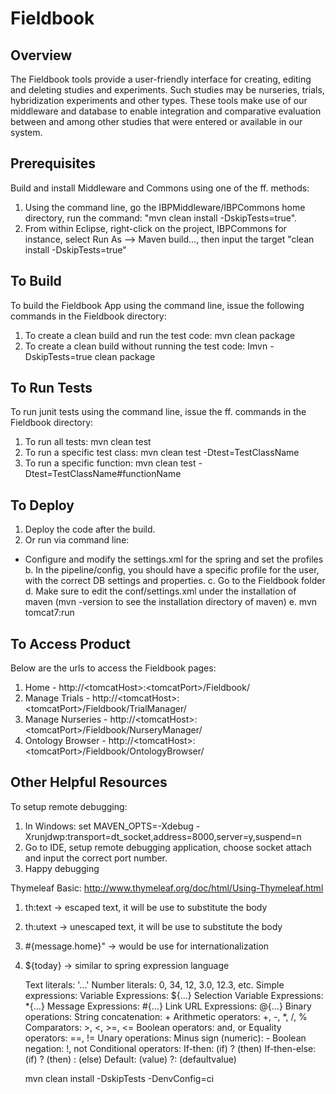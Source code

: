 Fieldbook
============

Overview
----------
The Fieldbook tools provide a user-friendly interface for creating, editing and deleting studies and experiments. 
Such studies may be nurseries, trials, hybridization experiments and other types. These tools make use of our middleware and 
database to enable integration and comparative evaluation between and among other studies that were entered or available in 
our system.

Prerequisites
---------------
Build and install Middleware and Commons using one of the ff. methods:
  1.  Using the command line, go the IBPMiddleware/IBPCommons home directory, run the command: "mvn clean install -DskipTests=true".
  2.  From within Eclipse, right-click on the project, IBPCommons for instance, select Run As --> Maven build..., then input the target "clean install -DskipTests=true"

To Build
----------
To build the Fieldbook App using the command line, issue the following commands in the Fieldbook directory:
  1.  To create a clean build and run the test code: mvn clean package
  2.  To create a clean build without running the test code: Imvn -DskipTests=true clean package

To Run Tests
--------------
To run junit tests using the command line, issue the ff. commands in the Fieldbook directory:
  1.  To run all tests: mvn clean test
  2.  To run a specific test class: mvn clean test -Dtest=TestClassName
  3.  To run a specific function: mvn clean test -Dtest=TestClassName#functionName
 
To Deploy
-----------
  1.  Deploy the code after the build.
  2.  Or run via command line:
  * Configure and modify the settings.xml for the spring and set the profiles
    b.  In the pipeline/config, you should have a specific profile for the user, with the correct DB settings and properties.
    c.  Go to the Fieldbook folder
    d.  Make sure to edit the conf/settings.xml under the installation of maven (mvn -version to see the installation directory of maven)
    e.  mvn tomcat7:run

To Access Product
-------------------
Below are the urls to access the Fieldbook pages:
  1.  Home - http://&lt;tomcatHost&gt;:&lt;tomcatPort&gt;/Fieldbook/
  2.  Manage Trials - http://&lt;tomcatHost&gt;:&lt;tomcatPort&gt;/Fieldbook/TrialManager/
  3.  Manage Nurseries - http://&lt;tomcatHost&gt;:&lt;tomcatPort&gt;/Fieldbook/NurseryManager/
  4.  Ontology Browser - http://&lt;tomcatHost&gt;:&lt;tomcatPort&gt;/Fieldbook/OntologyBrowser/

Other Helpful Resources
-------------------------
To setup remote debugging:
  1.  In Windows: set MAVEN_OPTS=-Xdebug -Xrunjdwp:transport=dt_socket,address=8000,server=y,suspend=n
  2.  Go to IDE, setup remote debugging application, choose socket attach and input the correct port number.
  3.  Happy debugging

Thymeleaf Basic: http://www.thymeleaf.org/doc/html/Using-Thymeleaf.html
  1.  th:text -> escaped text, it will be use to substitute the body
  2.  th:utext -> unescaped text, it will be use to substitute the body
  3.  #{message.home}" -> would be use for internationalization
  4.  ${today} -> similar to spring expression language

	    Text literals: '...'
	    Number literals: 0, 34, 12, 3.0, 12.3, etc.
	    Simple expressions:
	        Variable Expressions: ${...}
	        Selection Variable Expressions: *{...}
	        Message Expressions: #{...}
	        Link URL Expressions: @{...}
	    Binary operations:
	        String concatenation: +
	        Arithmetic operators: +, -, *, /, %
	        Comparators: >, <, >=, <=
	        Boolean operators: and, or
	        Equality operators: ==, !=
	    Unary operations:
	        Minus sign (numeric): -
	        Boolean negation: !, not
	    Conditional operators:
	        If-then: (if) ? (then)
	        If-then-else: (if) ? (then) : (else)
	        Default: (value) ?: (defaultvalue)

		mvn clean install -DskipTests -DenvConfig=ci
